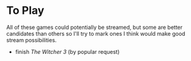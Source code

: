 <!-- TITLE: Games To Play -->
<!-- SUBTITLE: Some games that [cesque](cesque) should play and potentially stream -->

# To Play
All of these games could potentially be streamed, but some are better candidates than others so I'll try to mark ones I think would make good stream possibilities.

* finish *The Witcher 3* (by popular request)